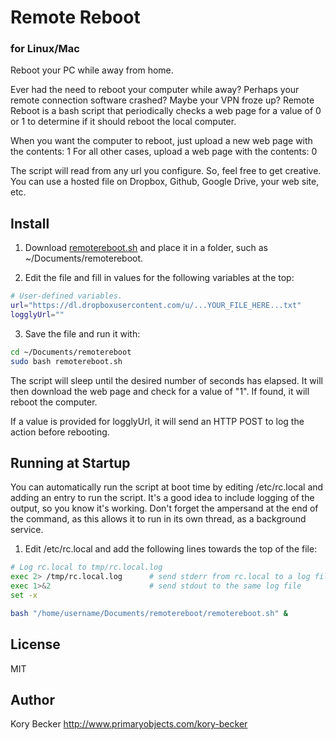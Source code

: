 Remote Reboot
=============
### for Linux/Mac

Reboot your PC while away from home.

Ever had the need to reboot your computer while away? Perhaps your remote connection software crashed? Maybe your VPN froze up? Remote Reboot is a bash script that periodically checks a web page for a value of 0 or 1 to determine if it should reboot the local computer.

When you want the computer to reboot, just upload a new web page with the contents: 1
For all other cases, upload a web page with the contents: 0

The script will read from any url you configure. So, feel free to get creative. You can use a hosted file on Dropbox, Github, Google Drive, your web site, etc.

Install
---

1. Download [remotereboot.sh](https://raw.githubusercontent.com/primaryobjects/remotereboot/master/remotereboot.sh) and place it in a folder, such as ~/Documents/remotereboot.

2. Edit the file and fill in values for the following variables at the top:

 ```sh
 # User-defined variables.
 url="https://dl.dropboxusercontent.com/u/...YOUR_FILE_HERE...txt"
 logglyUrl=""
 ```

3. Save the file and run it with:
 ```sh
 cd ~/Documents/remotereboot
 sudo bash remotereboot.sh
 ```

The script will sleep until the desired number of seconds has elapsed. It will then download the web page and check for a value of "1". If found, it will reboot the computer.

If a value is provided for logglyUrl, it will send an HTTP POST to log the action before rebooting.

Running at Startup
---

You can automatically run the script at boot time by editing /etc/rc.local and adding an entry to run the script. It's a good idea to include logging of the output, so you know it's working. Don't forget the ampersand at the end of the command, as this allows it to run in its own thread, as a background service.

1. Edit /etc/rc.local and add the following lines towards the top of the file:
 ```sh
 # Log rc.local to tmp/rc.local.log
 exec 2> /tmp/rc.local.log      # send stderr from rc.local to a log file
 exec 1>&2                      # send stdout to the same log file
 set -x
 
 bash "/home/username/Documents/remotereboot/remotereboot.sh" &
 ```

License
----

MIT

Author
----
Kory Becker
http://www.primaryobjects.com/kory-becker